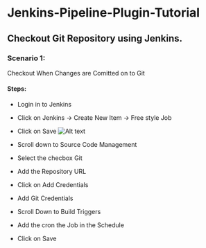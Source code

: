 # Jenkins-Pipeline-Plugin-Tutorial

## Checkout Git Repository using Jenkins.

### Scenario 1:
Checkout When Changes are Comitted on to Git

#### Steps:

* Login in to Jenkins
* Click on Jenkins -> Create New Item -> Free style Job 
* Click on Save
![Alt text](https://github.com/starlord-dixon/Jenkins-Pipeline-Plugin-Tutorial/blob/master/images/Create%20Job.png "Create Job")

* Scroll down to Source Code Management
* Select the checbox Git


* Add the Repository URL

* Click on Add Credentials
* Add Git Credentials


* Scroll Down to Build Triggers
* Add the cron the Job in the Schedule


* Click on  Save





